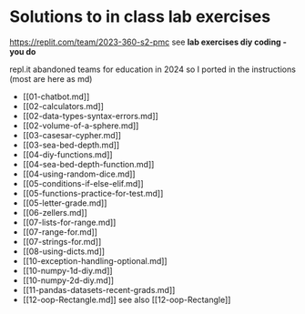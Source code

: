 # Solutions to in class lab exercises 
https://replit.com/team/2023-360-s2-pmc see **lab exercises diy coding - you do**


repl.it abandoned teams for education in 2024 so I ported in the instructions (most are here as md)

* [[01-chatbot.md]]
* [[02-calculators.md]]
* [[02-data-types-syntax-errors.md]]
* [[02-volume-of-a-sphere.md]]
* [[03-casesar-cypher.md]]
* [[03-sea-bed-depth.md]]
* [[04-diy-functions.md]]
* [[04-sea-bed-depth-function.md]]
* [[04-using-random-dice.md]]
* [[05-conditions-if-else-elif.md]]
* [[05-functions-practice-for-test.md]]
* [[05-letter-grade.md]]
* [[06-zellers.md]]
* [[07-lists-for-range.md]]
* [[07-range-for.md]]
* [[07-strings-for.md]]
* [[08-using-dicts.md]]
* [[10-exception-handling-optional.md]]
* [[10-numpy-1d-diy.md]]
* [[10-numpy-2d-diy.md]]
* [[11-pandas-datasets-recent-grads.md]]
* [[12-oop-Rectangle.md]]  see also [[12-oop-Rectangle]]

